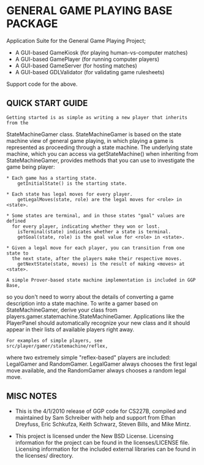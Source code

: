 GENERAL GAME PLAYING BASE PACKAGE
=================================

Application Suite for the General Game Playing Project;
 - A GUI-based GameKiosk        (for playing human-vs-computer matches)
 - A GUI-based GamePlayer       (for running computer players)
 - A GUI-based GameServer       (for hosting matches)
 - A GUI-based GDLValidator     (for validating game rulesheets)

Support code for the above.


QUICK START GUIDE
-----------------

    Getting started is as simple as writing a new player that inherits from the
StateMachineGamer class. StateMachineGamer is based on the state machine view
of general game playing, in which playing a game is represented as proceeding
through a state machine. The underlying state machine, which you can access via
getStateMachine() when inheriting from StateMachineGamer, provides methods that
you can use to investigate the game being player:

    * Each game has a starting state.
        getInitialState() is the starting state.

    * Each state has legal moves for every player.
        getLegalMoves(state, role) are the legal moves for <role> in <state>.

    * Some states are terminal, and in those states "goal" values are defined
      for every player, indicating whether they won or lost.
        isTerminal(state) indicates whether a state is terminal.
        getGoal(state, role) is the goal value for <role> in <state>.

    * Given a legal move for each player, you can transition from one state to
      the next state, after the players make their respective moves.
        getNextState(state, moves) is the result of making <moves> at <state>.

    A simple Prover-based state machine implementation is included in GGP Base,
so you don't need to worry about the details of converting a game description
into a state machine. To write a gamer based on StateMachineGamer, derive your
class from players.gamer.statemachine.StateMachineGamer. Applications like the
PlayerPanel should automatically recognize your new class and it should appear
in their lists of available players right away.

    For examples of simple players, see src/player/gamer/statemachine/reflex,
where two extremely simple "reflex-based" players are included: LegalGamer and
RandomGamer. LegalGamer always chooses the first legal move available, and the
RandomGamer always chooses a random legal move.


MISC NOTES
----------

* This is the 4/1/2010 release of GGP code for CS227B, compiled and maintained
  by Sam Schreiber with help and support from Ethan Dreyfuss, Eric Schkufza,
  Keith Schwarz, Steven Bills, and Mike Mintz.

* This project is licensed under the New BSD License. Licensing information for
  the project can be found in the licenses/LICENSE file. Licensing information
  for the included external libraries can be found in the licenses/ directory.
